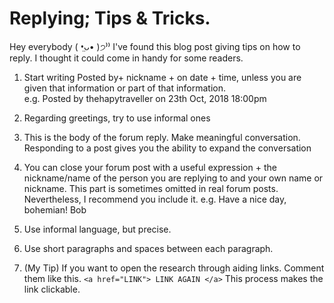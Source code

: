 # Replying; Tips & Tricks.
Hey everybody ( •̤ᴗ• )੭⁾⁾ 
I've found this blog post giving tips on how to reply. I thought it could come in handy for some readers.


1. Start writing Posted by+ nickname + on date + time, unless you are given that information or part of that information.  
e.g. Posted by thehapytraveller on 23th Oct, 2018 18:00pm

2. Regarding greetings, try to use informal ones 


3. This is the body of the forum reply. Make meaningful conversation. Responding to a post gives you the ability to expand the conversation  


4. You can close your forum post with a useful expression + the nickname/name of the person you are replying to and your own name or nickname. This part is sometimes omitted in real forum posts. Nevertheless, I recommend you include it. 
e.g. Have a nice day, bohemian!
		Bob 


5. Use informal language, but precise. 


6. Use short paragraphs and spaces between each paragraph.

7. (My Tip) If you want to open the research through aiding links. Comment them like this. 
`<a href="LINK"> LINK AGAIN </a>`
This process makes the link clickable. 
